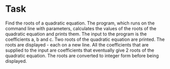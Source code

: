 # Task
Find the roots of a quadratic equation.
The program, which runs on the command line with parameters, calculates the values of the roots of the quadratic equation and prints them.
The input to the program is the coefficients a, b and c. Two roots of the quadratic equation are printed. The roots are displayed - each on a new line.
All the coefficients that are supplied to the input are coefficients that eventually give 2 roots of the quadratic equation.
The roots are converted to integer form before being displayed.

